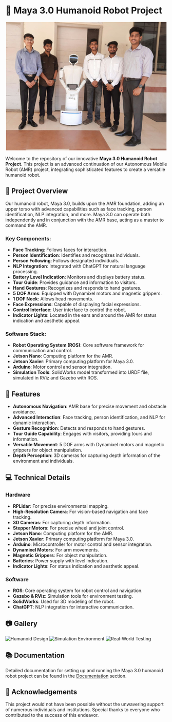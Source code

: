 # 🤖 Maya 3.0 Humanoid Robot Project

<div style="text-align: center">
  <img src="https://github.com/ChetanKamatagi/Humanoid-Robot/blob/main/Team%20Photo" alt="Team Photo" width="500" />
</div>

Welcome to the repository of our innovative **Maya 3.0 Humanoid Robot Project**. This project is an advanced continuation of our Autonomous Mobile Robot (AMR) project, integrating sophisticated features to create a versatile humanoid robot.

## 🌟 Project Overview

Our humanoid robot, Maya 3.0, builds upon the AMR foundation, adding an upper torso with advanced capabilities such as face tracking, person identification, NLP integration, and more. Maya 3.0 can operate both independently and in conjunction with the AMR base, acting as a master to command the AMR.

### Key Components:
- **Face Tracking**: Follows faces for interaction.
- **Person Identification**: Identifies and recognizes individuals.
- **Person Following**: Follows designated individuals.
- **NLP Integration**: Integrated with ChatGPT for natural language processing.
- **Battery Level Indication**: Monitors and displays battery status.
- **Tour Guide**: Provides guidance and information to visitors.
- **Hand Gestures**: Recognizes and responds to hand gestures.
- **5 DOF Arms**: Equipped with Dynamixel motors and magnetic grippers.
- **1 DOF Neck**: Allows head movements.
- **Face Expressions**: Capable of displaying facial expressions.
- **Control Interface**: User interface to control the robot.
- **Indicator Lights**: Located in the ears and around the AMR for status indication and aesthetic appeal.

### Software Stack:
- **Robot Operating System (ROS)**: Core software framework for communication and control.
- **Jetson Nano**: Computing platform for the AMR.
- **Jetson Xavier**: Primary computing platform for Maya 3.0.
- **Arduino**: Motor control and sensor integration.
- **Simulation Tools**: SolidWorks model transformed into URDF file, simulated in RViz and Gazebo with ROS.

## 🎯 Features

- **Autonomous Navigation**: AMR base for precise movement and obstacle avoidance.
- **Advanced Interaction**: Face tracking, person identification, and NLP for dynamic interaction.
- **Gesture Recognition**: Detects and responds to hand gestures.
- **Tour Guide Capability**: Engages with visitors, providing tours and information.
- **Versatile Movement**: 5 DOF arms with Dynamixel motors and magnetic grippers for object manipulation.
- **Depth Perception**: 3D cameras for capturing depth information of the environment and individuals.

## 💻 Technical Details

### Hardware
- **RPLidar**: For precise environmental mapping.
- **High-Resolution Camera**: For vision-based navigation and face tracking.
- **3D Cameras**: For capturing depth information.
- **Stepper Motors**: For precise wheel and joint control.
- **Jetson Nano**: Computing platform for the AMR.
- **Jetson Xavier**: Primary computing platform for Maya 3.0.
- **Arduino**: Microcontroller for motor control and sensor integration.
- **Dynamixel Motors**: For arm movements.
- **Magnetic Grippers**: For object manipulation.
- **Batteries**: Power supply with level indication.
- **Indicator Lights**: For status indication and aesthetic appeal.

### Software
- **ROS**: Core operating system for robot control and navigation.
- **Gazebo & RViz**: Simulation tools for environment testing.
- **SolidWorks**: Used for 3D modeling of the robot.
- **ChatGPT**: NLP integration for interactive communication.


## 📷 Gallery

![Humanoid Design](path_to_your_image_1.jpg)
![Simulation Environment](path_to_your_image_2.jpg)
![Real-World Testing](path_to_your_image_3.jpg)

## 📚 Documentation

Detailed documentation for setting up and running the Maya 3.0 humanoid robot project can be found in the [Documentation](docs/documentation.md) section.

## 🤝 Acknowledgements

This project would not have been possible without the unwavering support of numerous individuals and institutions. Special thanks to everyone who contributed to the success of this endeavor.


